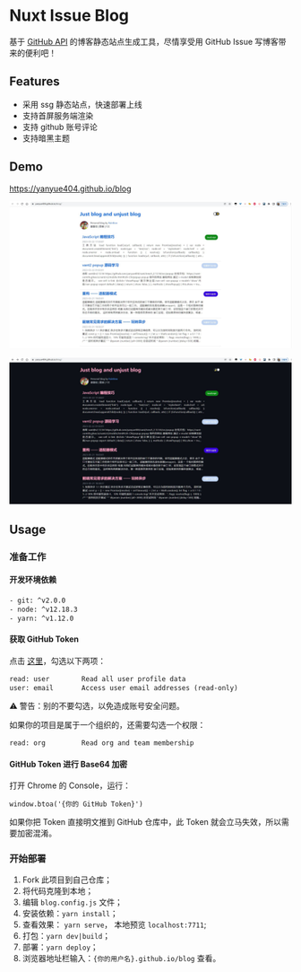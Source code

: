 # Nuxt Issue Blog

基于 [GitHub API](https://docs.github.com/en/rest/issues/issues) 的博客静态站点生成工具，尽情享受用 GitHub Issue 写博客带来的便利吧！

## Features

- 采用 ssg 静态站点，快速部署上线
- 支持首屏服务端渲染
- 支持 github 账号评论
- 支持暗黑主题

## Demo

https://yanyue404.github.io/blog

![](./assets/light.jpg)

![](./assets/dark.jpg)

## Usage

### 准备工作

#### 开发环境依赖

```
- git: ^v2.0.0
- node: ^v12.18.3
- yarn: ^v1.12.0
```

#### 获取 GitHub Token

点击 [这里](https://github.com/settings/tokens/new)，勾选以下两项：

```
read: user        Read all user profile data
user: email       Access user email addresses (read-only)
```

⚠️ 警告️：别的不要勾选，以免造成账号安全问题。

如果你的项目是属于一个组织的，还需要勾选一个权限：

```
read: org         Read org and team membership
```

#### GitHub Token 进行 Base64 加密

打开 Chrome 的 Console，运行：

```
window.btoa('{你的 GitHub Token}')
```

如果你把 Token 直接明文推到 GitHub 仓库中，此 Token 就会立马失效，所以需要加密混淆。

### 开始部署

1. Fork 此项目到自己仓库；
2. 将代码克隆到本地；
3. 编辑 `blog.config.js` 文件；
4. 安装依赖：`yarn install`；
5. 查看效果： `yarn serve`， 本地预览 `localhost:7711`;
6. 打包：`yarn dev|build`；
7. 部署：`yarn deploy`；
8. 浏览器地址栏输入：`{你的用户名}.github.io/blog` 查看。
